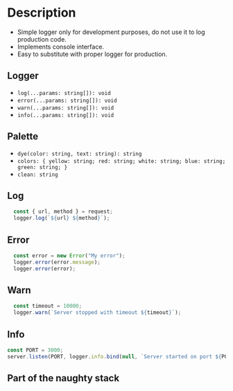# Description
- Simple logger only for development purposes, do not use it to log production code.
- Implements console interface.
- Easy to substitute with proper logger for production.

## Logger
- `log(...params: string[]): void`
- `error(...params: string[]): void`
- `warn(...params: string[]): void`
- `info(...params: string[]): void`

## Palette
- `dye(color: string, text: string): string`
- `colors: {
    yellow: string;
    red: string;
    white: string;
    blue: string;
    green: string;
  }`
- `clean: string`


## Log
```js
  const { url, method } = request;
  logger.log(`${url} ${method}`);
```

## Error
```js
  const error = new Error("My error");
  logger.error(error.message);
  logger.error(error);
```

## Warn
```js
  const timeout = 10000;
  logger.warn(`Server stopped with timeout ${timeout}`);
```

## Info
```js
const PORT = 3000;
server.listen(PORT, logger.info.bind(null, `Server started on port ${PORT}`));
```

## Part of the naughty stack
